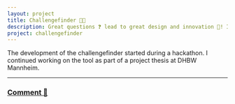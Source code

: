 ```yaml
---
layout: project
title: Challengefinder 🔎💡
description: Great questions ❓ lead to great design and innovation 🚀! If you have a really good design challenge...
project: challengefinder
---
```

The development of the challengefinder started during a hackathon. I continued working on the tool as part of a project thesis at DHBW Mannheim.

---
### [Comment 💬](https://github.com/schackniss/schackniss.de/discussions/9)